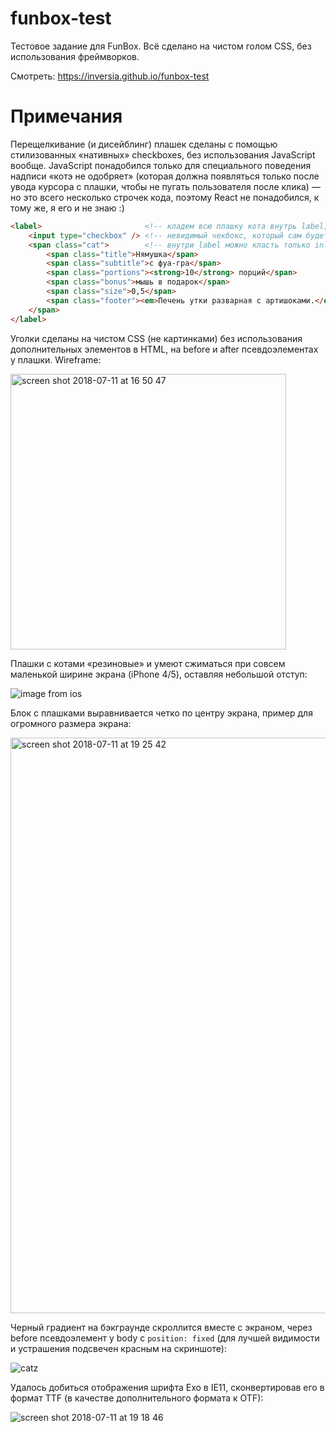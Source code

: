 # funbox-test

Тестовое задание для FunBox. Всё сделано на чистом голом CSS, без использования фреймворков.

Смотреть: https://inversia.github.io/funbox-test

# Примечания

Перещелкивание (и дисейблинг) плашек сделаны с помощью стилизованных «нативных» checkboxes, без использования JavaScript вообще. JavaScript понадобился только для специального поведения надписи «котэ не одобряет» (которая должна появляться только после увода курсора с плашки, чтобы не пугать пользователя после клика) — но это всего несколько строчек кода, поэтому React не понадобился, к тому же, я его и не знаю :)

```html
<label>                       <!-- кладем всю плашку кота внутрь label, чтобы это было кликабельным и переключало невидимый чекбокс без нужды подключать JavaScript -->
    <input type="checkbox" /> <!-- невидимый чекбокс, который сам будет переключаться при клике на label и влиять на селекторы в CSS, задающие отображение плашки с котом -->
    <span class="cat">        <!-- внутри label можно класть только inline элементы -->
        <span class="title">Нямушка</span>
        <span class="subtitle">с фуа-гра</span>
        <span class="portions"><strong>10</strong> порций</span>
        <span class="bonus">мышь в подарок</span>
        <span class="size">0,5</span>
        <span class="footer"><em>Печень утки разварная с артишоками.</em></span>
    </span>
</label>
```

Уголки сделаны на чистом CSS (не картинками) без использования дополнительных элементов в HTML, на before и after псевдоэлементах у плашки. Wireframe:

<img width="441" alt="screen shot 2018-07-11 at 16 50 47" src="https://user-images.githubusercontent.com/23237822/42586628-39aa76ae-8541-11e8-95c2-08abcffdb535.png">

Плашки с котами «резиновые» и умеют сжиматься при совсем маленькой ширине экрана (iPhone 4/5), оставляя небольшой отступ:

![image from ios](https://user-images.githubusercontent.com/23237822/42586451-d0277178-8540-11e8-82ed-2ac4643449f8.png)

Блок c плашками выравнивается четко по центру экрана, пример для огромного размера экрана:

<img width="921" alt="screen shot 2018-07-11 at 19 25 42" src="https://user-images.githubusercontent.com/23237822/42586249-5bcecbaa-8540-11e8-8061-8aefac705645.png">

Черный градиент на бэкграунде скроллится вместе с экраном, через before псевдоэлемент у body с `position: fixed` (для лучшей видимости и устрашения подсвечен красным на скриншоте):

![catz](https://user-images.githubusercontent.com/23237822/42588071-603ff98e-8545-11e8-8a55-f75f988207b1.png)

Удалось добиться отображения шрифта Exo в IE11, сконвертировав его в формат TTF (в качестве дополнительного формата к OTF):

![screen shot 2018-07-11 at 19 18 46](https://user-images.githubusercontent.com/23237822/42586026-c2dbbb9c-853f-11e8-91f8-9c8178d67d18.png)

